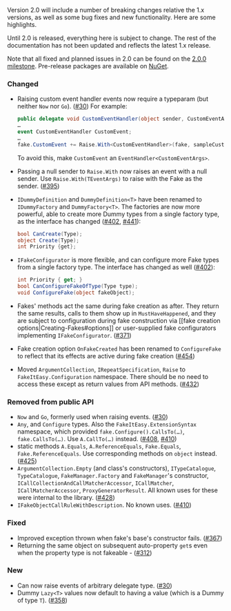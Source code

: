 Version 2.0 will include a number of breaking changes relative the 1.x versions, as well as some bug fixes and new functionality. Here are some highlights.

Until 2.0 is released, everything here is subject to change. The rest of the documentation has not been updated and reflects the latest 1.x release.

Note that all fixed and planned issues in 2.0 can be found on the [2.0.0 milestone](https://github.com/FakeItEasy/FakeItEasy/issues?q=milestone%3A2.0.0). Pre-release packages are available on [NuGet](https://www.nuget.org/packages/FakeItEasy).

### Changed
* Raising custom event handler events now require a typeparam (but neither `Now` nor `Go`). ([#30](https://github.com/FakeItEasy/FakeItEasy/issues/30)) For example:

  ```C#
  public delegate void CustomEventHandler(object sender, CustomEventArgs e);
  …
  event CustomEventHandler CustomEvent;
  …
  fake.CustomEvent += Raise.With<CustomEventHandler>(fake, sampleCustomEventArgs);
  ```

  To avoid this, make `CustomEvent` an `EventHandler<CustomEventArgs>`.
* Passing a null sender to `Raise.With` now raises an event with a null sender. Use `Raise.With(TEventArgs)` to raise with the Fake as the sender. ([#395](https://github.com/FakeItEasy/FakeItEasy/issues/395))
* `IDummyDefinition` and `DummyDefinition<T>` have been renamed to `IDummyFactory` and `DummyFactory<T>`. The factories are now more powerful, able to create more Dummy types from a single factory type, as the interface has changed ([#402](https://github.com/FakeItEasy/FakeItEasy/issues/402), [#441](https://github.com/FakeItEasy/FakeItEasy/issues/441)):

  ```c#
  bool CanCreate(Type);
  object Create(Type);
  int Priority {get}; 
  ```
* `IFakeConfigurator` is more flexible, and can configure more Fake types from a single factory type. The interface has changed as well ([#402](https://github.com/FakeItEasy/FakeItEasy/issues/402)):

  ```c#
  int Priority { get; }
  bool CanConfigureFakeOfType(Type type);
  void ConfigureFake(object fakeObject);
  ```   

* Fakes' methods act the same during fake creation as after. They return the same results, calls to them show up in `MustHaveHappened`, and they are subject to configuration during fake construction via [[fake creation options|Creating-Fakes#options]] or user-supplied fake configurators implementing `IFakeConfigurator`. ([#371](https://github.com/FakeItEasy/FakeItEasy/issues/371))

* Fake creation option `OnFakeCreated` has been renamed to `ConfigureFake` to reflect that its effects are active during fake creation ([#454](https://github.com/FakeItEasy/FakeItEasy/issues/454))

* Moved `ArgumentCollection`, `IRepeatSpecification`, `Raise` to `FakeItEasy.Configuration` namespace. There should be no need to access these except as return values from API methods. ([#432](https://github.com/FakeItEasy/FakeItEasy/issues/432))

### Removed from public API
* `Now` and `Go`, formerly used when raising events. ([#30](https://github.com/FakeItEasy/FakeItEasy/issues/30))
* `Any`, and `Configure` types. Also the `FakeItEasy.ExtensionSyntax` namespace, which provided `fake.Configure().CallsTo(…)`, `fake.CallsTo(…)`. Use `A.CallTo(…)` instead. ([#408](https://github.com/FakeItEasy/FakeItEasy/issues/408), [#410](https://github.com/FakeItEasy/FakeItEasy/issues/410))
* static methods `A.Equals`, `A.ReferenceEquals`, `Fake.Equals`, `Fake.ReferenceEquals`. Use corresponding methods on `object` instead. ([#425](https://github.com/FakeItEasy/FakeItEasy/issues/425))
* `ArgumentCollection.Empty` (and class's constructors), `ITypeCatalogue`, `TypeCatalogue`, `FakeManager.Factory` and `FakeManager`'s constructor, `ICallCollectionAndCallMatcherAccessor`, `ICallMatcher`, `ICallMatcherAccessor`, `ProxyGeneratorResult`. All known uses for these were internal to the library. ([#428](https://github.com/FakeItEasy/FakeItEasy/issues/428))
* `IFakeObjectCallRuleWithDescription`. No known uses. ([#410](https://github.com/FakeItEasy/FakeItEasy/issues/410)) 

### Fixed
* Improved exception thrown when fake's base's constructor fails. ([#367](https://github.com/FakeItEasy/FakeItEasy/issues/367))
* Returning the same object on subsequent auto-property `get`s even when the property type is not fakeable - ([#312](https://github.com/FakeItEasy/FakeItEasy/issues/312))

### New
* Can now raise events of arbitrary delegate type. ([#30](https://github.com/FakeItEasy/FakeItEasy/issues/30))
* Dummy `Lazy<T>` values now default to having a value (which is a Dummy of type `T`). ([#358](https://github.com/FakeItEasy/FakeItEasy/issues/358))
